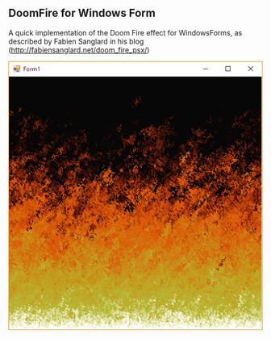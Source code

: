 ## DoomFire for Windows Form

A quick implementation of the Doom Fire effect for WindowsForms, as described by Fabien Sanglard in his blog (http://fabiensanglard.net/doom_fire_psx/)

![](screen.png)